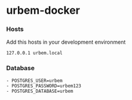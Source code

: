 # urbem-docker

### Hosts ###
Add this hosts in your development environment

```
127.0.0.1 urbem.local
```
### Database ###
```
- POSTGRES_USER=urbem
- POSTGRES_PASSWORD=urbem123
- POSTGRES_DATABASE=urbem
```
